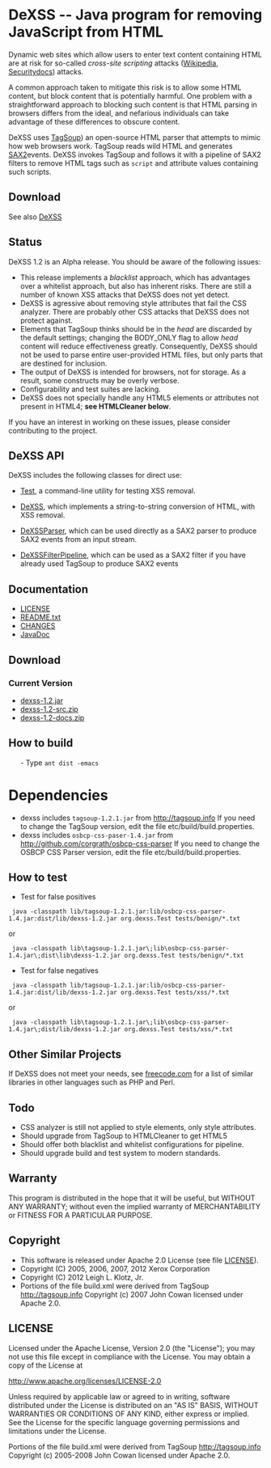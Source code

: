 # DeXSS -- Java program for removing JavaScript from HTML

Dynamic web sites which allow users to enter text content
containing HTML are at risk for so-called *cross-site scripting* attacks
([Wikipedia](http://en.wikipedia.org/wiki/Cross_Site_Scripting),
[Securitydocs](http://www.securitydocs.com/library/3472)) attacks.

A common approach taken to mitigate this risk is to allow
some HTML content, but block content that is potentially
harmful. One problem with a straightforward approach to blocking such
content is that HTML parsing in browsers differs from the ideal,
and nefarious individuals can take advantage of these differences
to obscure content.

DeXSS uses [TagSoup](http://tagsoup.info)) an
open-source HTML parser that attempts to mimic how web browsers
work. TagSoup reads wild HTML and generates [SAX2](http://www.saxproject.org)events. DeXSS invokes
TagSoup and follows it with a pipeline of SAX2 filters to remove HTML
tags such as <code>script</code> and attribute values containing such
scripts.

## Download
See also [DeXSS](https://dexss.org)

## Status
DeXSS 1.2 is an Alpha release.  You should be aware of the following issues:

- This release implements a <em>blacklist</em> approach, which has advantages over a whitelist approach, but also has inherent risks.  There are still a number of known XSS attacks that DeXSS does not yet detect.
- DeXSS is agressive about removing style attributes that fail the CSS analyzer.  There are probably other CSS attacks that DeXSS does not protect against.
- Elements that TagSoup thinks should be in the <em>head</em> are discarded by the default settings; changing the BODY_ONLY flag to allow <em>head</em> content will reduce effectiveness greatly.  Consequently, DeXSS should not be used to parse entire user-provided HTML files, but only parts that are destined for inclusion.
- The output of DeXSS is intended for browsers, not for storage.  As a result, some constructs may be overly verbose.
- Configurability and test suites are lacking.
- DeXSS does not specially handle any HTML5 elements or attributes not present in HTML4; **see HTMLCleaner below**.

If you have an interest in working on these issues, please consider contributing to the project.

## DeXSS API
DeXSS includes the following classes for direct use:


- <a href="blob/master/docs/api/org/dexss/Test.html">Test</a>, a command-line utility for testing XSS
removal.

- <a href="blob/master/docs/api/org/dexss/DeXSS.html">DeXSS</a>, which implements a string-to-string
conversion of HTML, with XSS removal.

- <a href="blob/master/docs/api/org/dexss/DeXSSParser.html">DeXSSParser</a>, which can be used directly as a SAX2 parser to
produce SAX2 events from an input stream.

- <a href="blob/master/docs/api/org/dexss/DeXSSFilterPipeline.html">DeXSSFilterPipeline</a>, which can be used as a SAX2 filter if you have already used TagSoup to produce SAX2 events

	
## Documentation

- <a href="blob/master/LICENSE-2.0">LICENSE</a>
- <a href="blob/master/README.txt">README.txt</a>
- <a href="blob/master/CHANGES">CHANGES</a>
- <a href="blob/master/docs/api">JavaDoc</a>


## Download
<h3>Current Version</h3>

- <a href="blob/master/.jar">dexss-1.2.jar</a>
- <a href="blob/master/dexss-1.2-src.zip">dexss-1.2-src.zip</a>
- <a href="blob/master/dexss-1.2-docs.zip">dexss-1.2-docs.zip</a>


## How to build
<ol>
- Type <code>ant dist -emacs</code>
</ol>

# Dependencies

- dexss includes <code>tagsoup-1.2.1.jar</code> from <a href="http://tagsoup.info">http://tagsoup.info</a>  If you need to change the TagSoup version, edit the file etc/build/build.properties.
- dexss includes <code>osbcp-css-paser-1.4.jar</code> from <a href="http://github.com/corgrath/osbcp-css-parser">http://github.com/corgrath/osbcp-css-parser</a>  If you need to change the OSBCP CSS Parser version, edit the file etc/build/build.properties.



## How to test
- Test for false positives
````
 java -classpath lib/tagsoup-1.2.1.jar:lib/osbcp-css-parser-1.4.jar:dist/lib/dexss-1.2.jar org.dexss.Test tests/benign/*.txt 
````
or
````
 java -classpath lib\tagsoup-1.2.1.jar\;lib\osbcp-css-parser-1.4.jar\;dist\lib\dexss-1.2.jar org.dexss.Test tests/benign/*.txt 
````


- Test for false negatives
````
 java -classpath lib/tagsoup-1.2.1.jar:lib/osbcp-css-parser-1.4.jar:dist/lib/dexss-1.2.jar org.dexss.Test tests/xss/*.txt 
````
or
````
 java -classpath lib\tagsoup-1.2.1.jar\;lib\osbcp-css-parser-1.4.jar\;dist/lib/dexss-1.2.jar org.dexss.Test tests/xss/*.txt 
````

</ol>


## Other Similar Projects
If DeXSS does not meet your needs, see <a
href="http://freecode.com/search/?q=xss&amp;section=projects">freecode.com</a>
for a list of similar libraries in other languages such as PHP and
Perl.

## Todo
- CSS analyzer is still not applied to style elements, only style attributes.
- Should upgrade from TagSoup to HTMLCleaner to get HTML5
- Should offer both blacklist and whitelist configurations for pipeline.
- Should upgrade build and test system to modern standards.


## Warranty
This program is distributed in the hope that it will be useful,
but WITHOUT ANY WARRANTY; without even the implied warranty of
MERCHANTABILITY or FITNESS FOR A PARTICULAR PURPOSE.

## Copyright
- This software is released under Apache 2.0 License (see file <a href="LICENSE">LICENSE</a>).
- Copyright (C) 2005, 2006, 2007, 2012 Xerox Corporation
- Copyright (C) 2012 Leigh L. Klotz, Jr.
- Portions of the file build.xml were derived from TagSoup http://tagsoup.info Copyright (c) 2007 John Cowan licensed under Apache 2.0.

## LICENSE

Licensed under the Apache License, Version 2.0 (the "License");
you may not use this file except in compliance with the License.
You may obtain a copy of the License at

http://www.apache.org/licenses/LICENSE-2.0

Unless required by applicable law or agreed to in writing, software
distributed under the License is distributed on an "AS IS" BASIS,
WITHOUT WARRANTIES OR CONDITIONS OF ANY KIND, either express or implied.
See the License for the specific language governing permissions and
limitations under the License.

Portions of the file build.xml were derived from TagSoup http://tagsoup.info Copyright (c) 2005-2008 John Cowan licensed under Apache 2.0.


